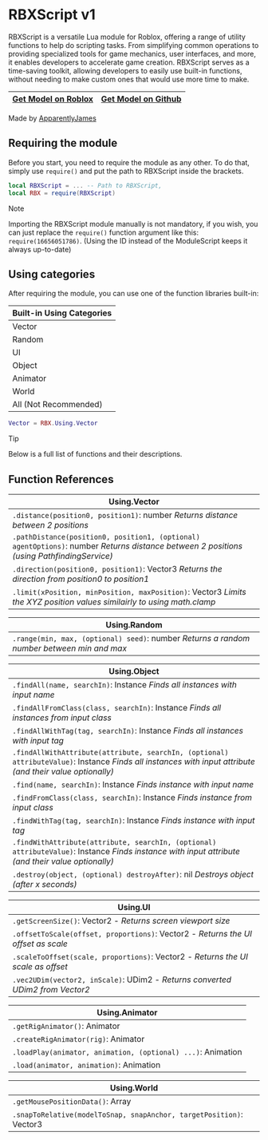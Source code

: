 # RBXScript v1
RBXScript is a versatile Lua module for Roblox, offering a range of utility functions to help do scripting tasks. From simplifying common operations to providing specialized tools for game mechanics, user interfaces, and more, it enables developers to accelerate game creation. RBXScript serves as a time-saving toolkit, allowing developers to easily use built-in functions, without needing to make custom ones that would use more time to make.

| [Get Model on Roblox](https://create.roblox.com/store/asset/16656051786) | [Get Model on Github](https://github.com/ApparentlyJamesGH/RBXScript/releases/latest) |
| ------------- | ------------- |

Made by [ApparentlyJames](https://apparentlyjames.carrd.co/)

## Requiring the module
Before you start, you need to require the module as any other. To do that, simply use ```require()``` and put the path to RBXScript inside the brackets.
```lua
local RBXScript = ... -- Path to RBXScript,
local RBX = require(RBXScript)
```

> [!NOTE]
> Importing the RBXScript module manually is not mandatory, if you wish, you can just replace the `require()` function argument like this: `require(16656051786)`. (Using the ID instead of the ModuleScript keeps it always up-to-date)

## Using categories
After requiring the module, you can use one of the function libraries built-in:

| Built-in Using Categories |
| ------------- |
| Vector |
| Random |
| UI |
| Object |
| Animator |
| World |
| All (Not Recommended) |

```lua
Vector = RBX.Using.Vector
```

> [!TIP]
> Below is a full list of functions and their descriptions.

## Function References

| Using.Vector |
| ------------- |
| `.distance(position0, position1)`: number *Returns distance between 2 positions* |
| `.pathDistance(position0, position1, (optional) agentOptions)`: number *Returns distance between 2 positions (using PathfindingService)* |
| `.direction(position0, position1)`: Vector3 *Returns the direction from position0 to position1* |
| `.limit(xPosition, minPosition, maxPosition)`: Vector3 *Limits the XYZ position values similairly to using math.clamp* |

| Using.Random |
| ------------- |
| `.range(min, max, (optional) seed)`: number *Returns a random number between min and max* |

| Using.Object |
| ------------- |
| `.findAll(name, searchIn)`: Instance *Finds all instances with input name* |
| `.findAllFromClass(class, searchIn)`: Instance *Finds all instances from input class* |
| `.findAllWithTag(tag, searchIn)`: Instance *Finds all instances with input tag* |
| `.findAllWithAttribute(attribute, searchIn, (optional) attributeValue)`: Instance *Finds all instances with input attribute (and their value optionally)* |
| `.find(name, searchIn)`: Instance *Finds instance with input name* |
| `.findFromClass(class, searchIn)`: Instance *Finds instance from input class* |
| `.findWithTag(tag, searchIn)`: Instance *Finds instance with input tag* |
| `.findWithAttribute(attribute, searchIn, (optional) attributeValue)`: Instance *Finds instance with input attribute (and their value optionally)* |
| `.destroy(object, (optional) destroyAfter)`: nil *Destroys object (after x seconds)* |

| Using.UI |
| ------------- |
| `.getScreenSize()`: Vector2 - *Returns screen viewport size* |
| `.offsetToScale(offset, proportions)`: Vector2 - *Returns the UI offset as scale* |
| `.scaleToOffset(scale, proportions)`: Vector2 - *Returns the UI scale as offset* |
| `.vec2UDim(vector2, inScale)`: UDim2 - *Returns converted UDim2 from Vector2* |

| Using.Animator |
| ------------- |
| `.getRigAnimator()`: Animator |
| `.createRigAnimator(rig)`: Animator |
| `.loadPlay(animator, animation, (optional) ...)`: Animation |
| `.load(animator, animation)`: Animation |

| Using.World |
| ------------- |
| `.getMousePositionData()`: Array |
| `.snapToRelative(modelToSnap, snapAnchor, targetPosition)`: Vector3 |
